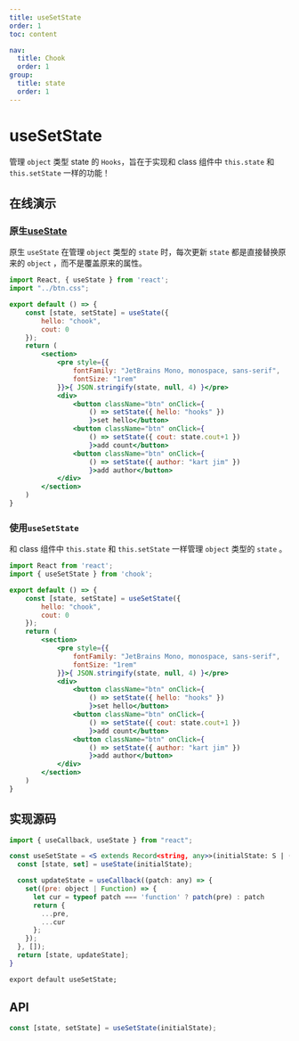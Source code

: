 ```yaml
---
title: useSetState
order: 1
toc: content

nav:
  title: Chook
  order: 1
group:
  title: state
  order: 1
---
```


# useSetState

管理 `object` 类型 state 的 `Hooks`，旨在于实现和 class 组件中 `this.state` 和 `this.setState` 一样的功能！ 

## 在线演示
### 原生[useState](https://reactjs.org/docs/hooks-state.html)

原生 `useState` 在管理 `object` 类型的 `state` 时，每次更新 `state` 都是直接替换原来的 `object` ，而不是覆盖原来的属性。

```jsx
import React, { useState } from 'react';
import "../btn.css";

export default () => {
    const [state, setState] = useState({
        hello: "chook",
        cout: 0
    });
    return (
        <section>
            <pre style={{
                fontFamily: "JetBrains Mono, monospace, sans-serif",
                fontSize: "1rem"
            }}>{ JSON.stringify(state, null, 4) }</pre>
            <div>
                <button className="btn" onClick={ 
                    () => setState({ hello: "hooks" }) 
                    }>set hello</button>
                <button className="btn" onClick={ 
                    () => setState({ cout: state.cout+1 }) 
                    }>add count</button>
                <button className="btn" onClick={ 
                    () => setState({ author: "kart jim" }) 
                    }>add author</button>
            </div>
        </section>
    )
}
```

### 使用`useSetState`
和 class 组件中 `this.state` 和 `this.setState` 一样管理 `object` 类型的 `state` 。
```jsx
import React from 'react';
import { useSetState } from 'chook';

export default () => {
    const [state, setState] = useSetState({
        hello: "chook",
        cout: 0
    });
    return (
        <section>
            <pre style={{
                fontFamily: "JetBrains Mono, monospace, sans-serif",
                fontSize: "1rem"
            }}>{ JSON.stringify(state, null, 4) }</pre>
            <div>
                <button className="btn" onClick={ 
                    () => setState({ hello: "hooks" }) 
                    }>set hello</button>
                <button className="btn" onClick={ 
                    () => setState({ cout: state.cout+1 }) 
                    }>add count</button>
                <button className="btn" onClick={ 
                    () => setState({ author: "kart jim" }) 
                    }>add author</button>
            </div>
        </section>
    )
}
```

## 实现源码
```jsx | pure 
import { useCallback, useState } from "react";

const useSetState = <S extends Record<string, any>>(initialState: S | (() => S) = {} as S): [S, Function] => {
  const [state, set] = useState(initialState);

  const updateState = useCallback((patch: any) => {
    set((pre: object | Function) => {
      let cur = typeof patch === 'function' ? patch(pre) : patch
      return {
        ...pre,
        ...cur
      };
    });
  }, []);
  return [state, updateState];
}

export default useSetState;
```

## API
```js | pure
const [state, setState] = useSetState(initialState);
```


